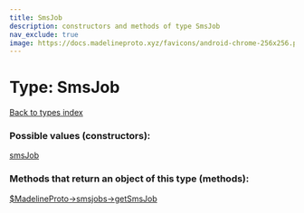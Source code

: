```yaml
---
title: SmsJob
description: constructors and methods of type SmsJob
nav_exclude: true
image: https://docs.madelineproto.xyz/favicons/android-chrome-256x256.png
---
```

# Type: SmsJob
[Back to types index](index.html)



### Possible values (constructors):

[smsJob](/API_docs/constructors/smsJob.html)  



### Methods that return an object of this type (methods):

[$MadelineProto->smsjobs->getSmsJob](/API_docs/methods/smsjobs.getSmsJob.html)  



